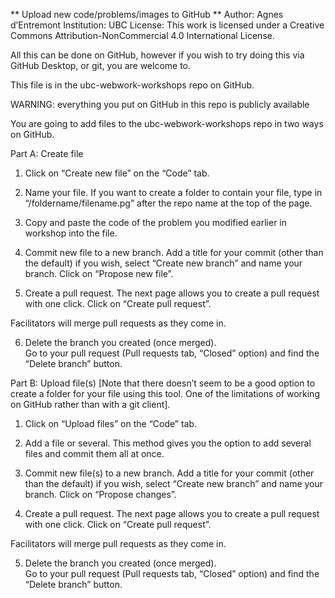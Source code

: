 ** Upload new code/problems/images to GitHub **
Author: Agnes d’Entremont
Institution: UBC
License: This work is licensed under a Creative Commons Attribution-NonCommercial 4.0 International License.

All this can be done on GitHub, however if you wish to try doing this via GitHub Desktop, or git, you are welcome to.  

This file is in the ubc-webwork-workshops repo on GitHub. 

WARNING: everything you put on GitHub in this repo is publicly available

You are going to add files to the ubc-webwork-workshops repo in two ways on GitHub.  

Part A: Create file

1. Click on “Create new file” on the “Code” tab.

2. Name your file.
If you want to create a folder to contain your file, type in “/foldername/filename.pg” after the repo name at the top of the page.  

3. Copy and paste the code of the problem you modified earlier in workshop into the file.  

4. Commit new file to a new branch.
Add a title for your commit (other than the default) if you wish, select “Create new branch” and name your branch.  Click on “Propose new file”.  

5. Create a pull request.
The next page allows you to create a pull request with one click.  Click on “Create pull request”. 

Facilitators will merge pull requests as they come in.  

6. Delete the branch you created (once merged).  
Go to your pull request (Pull requests tab, “Closed” option) and find the “Delete branch” button. 


Part B: Upload file(s)
[Note that there doesn’t seem to be a good option to create a folder for your file using this tool.  One of the limitations of working on GitHub rather than with a git client].
1. Click on “Upload files” on the “Code” tab.  

2. Add a file or several. 
This method gives you the option to add several files and commit them all at once. 

3. Commit new file(s) to a new branch.
Add a title for your commit (other than the default) if you wish, select “Create new branch” and name your branch.  Click on “Propose changes”.  

4. Create a pull request.
The next page allows you to create a pull request with one click.  Click on “Create pull request”. 

Facilitators will merge pull requests as they come in.  

5. Delete the branch you created (once merged).  
Go to your pull request (Pull requests tab, “Closed” option) and find the “Delete branch” button. 


